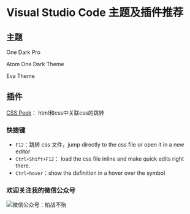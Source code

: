 

# Visual Studio Code 主题及插件推荐

## 主题

One Dark Pro

Atom One Dark Theme

Eva Theme

## 插件

[CSS Peek](https://marketplace.visualstudio.com/items?itemName=pranaygp.vscode-css-peek)： html和css中关联css的跳转

### 快捷键
- `F12`：跳转 css 文件，jump directly to the css file or open it in a new editor
- `Ctrl+Shift+F12`： load the css file inline and make quick edits right there. 
- `Ctrl+hover`：show the definition in a hover over the symbol 

### 欢迎关注我的微信公众号

![微信公众号：柏战不殆](http://upload-images.jianshu.io/upload_images/3990834-c91d28f8be4121e4.png?imageMogr2/auto-orient/strip%7CimageView2/2/w/1240)
